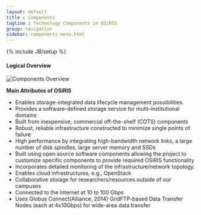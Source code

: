 ```yaml
---
layout: default
title : Components
tagline : Technology Components in OSiRIS
group: navigation
sidebar: components-menu.html
---
```

{% include JB/setup %}
#### Logical Overview
![Components Overview]({{IMAGE_PATH}}/osiris-overview.png)

**Main Attributes of OSiRIS**

* Enables storage-integrated data lifecycle management possibilities.
* Provides a software-defined storage service for multi-institutional domains
* Built from inexpensive, commercial off-the-shelf (COTS) components
* Robust, reliable infrastructure constructed to minimize single points of failure
* High performance by integrating high-bandwidth network links, a large number of disk spindles, large server memory and SSDs
* Built using open source software components allowing the project to customize specific components to provide required OSiRIS functionality
* Incorporates detailed monitoring of the infrastructure/network topology.
* Enables cloud infrastructures, e.g., OpenStack
* Collaborative storage for researchers/resources outside of our campuses
* Connected to the Internet at 10 to 100 Gbps
* Uses Globus Connect(Alliance, 2014) GridFTP-based Data Transfer Nodes (each at 4x10Gbps) for wide-area data transfer
